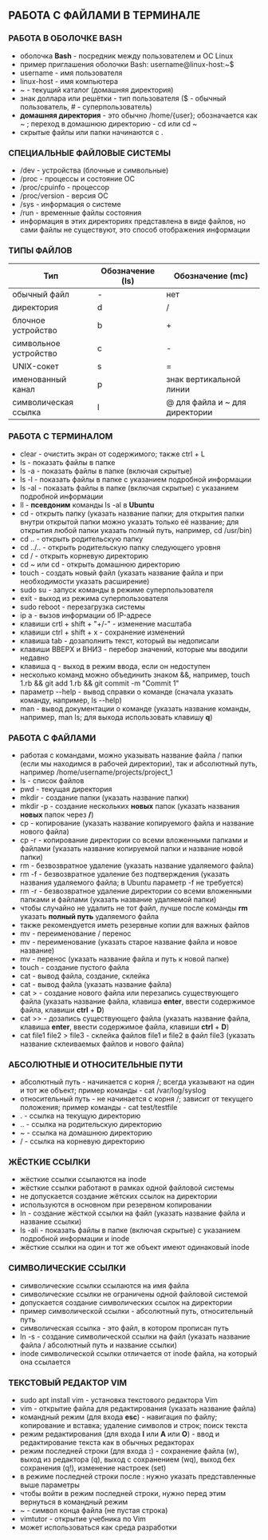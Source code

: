 ## РАБОТА С ФАЙЛАМИ В ТЕРМИНАЛЕ

### РАБОТА В ОБОЛОЧКЕ BASH
* оболочка **Bash** - посредник между пользователем и ОС Linux
* пример приглашения оболочки Bash: username@linux-host:~$
* username - имя пользователя
* linux-host - имя компьютера
* ~ - текущий каталог (домашняя директория)
* знак доллара или решётки - тип пользователя ($ - обычный пользователь, # - суперпользователь)
* **домашняя директория** - это обычно /home/{user}; обозначается как ~ ; переход в домашнюю директорию - cd или cd ~
* скрытые файлы или папки начинаются с .

### СПЕЦИАЛЬНЫЕ ФАЙЛОВЫЕ СИСТЕМЫ
* /dev - устройства (блочные и символьные)
* /proc - процессы и состояние ОС
* /proc/cpuinfo - процессор
* /proc/version - версия ОС
* /sys - информация о системе
* /run - временные файлы состояния
* информация в этих директориях представлена в виде файлов, но сами файлы не существуют, это способ отображения информации

### ТИПЫ ФАЙЛОВ
|Тип|Обозначение (ls)|Обозначение (mc)|
|---|---|---|
|обычный файл|-|нет|
|директория|d|/|
|блочное устройство|b|+|
|символьное устройство|c|-|
|UNIX-сокет|s|=|
|именованный канал|p|знак вертикальной линии|
|символическая ссылка|l|@ для файла и ~ для директории|

### РАБОТА С ТЕРМИНАЛОМ
* clear - очистить экран от содержимого; также ctrl + L
* ls - показать файлы в папке
* ls -a - показать файлы в папке (включая скрытые)
* ls -l - показать файлы в папке с указанием подробной информации
* ls -al - показать файлы в папке (включая скрытые) с указанием подробной информации
* ll - **псевдоним** команды ls -al в **Ubuntu**
* cd - открыть папку (указать название папки; для открытия папки внутри открытой папки можно указать только её название; для открытия любой папки указать полный путь, например, cd /usr/bin)
* cd .. - открыть родительскую папку
* cd ../.. - открыть родительскую папку следующего уровня
* cd / - открыть корневую директорию
* cd ~ или cd - открыть домашнюю директорию
* touch - создать новый файл (указать название файла и при необходимости указать расширение)
* sudo su - запуск команды в режиме суперпользователя
* exit - выход из режима суперпользователя
* sudo reboot - перезагрузка системы
* ip a - вызов информации об IP-адресе
* клавиши crtl + shift + "+/-" - изменение масштаба
* клавиши ctrl + shift + x - сохранение изменений
* клавиша tab - дозаполнить текст, который вы недописали
* клавиши ВВЕРХ и ВНИЗ - перебор значений, которые мы вводили недавно
* клавиша q - выход в режим ввода, если он недоступен
* несколько команд можно объединить знаком &&, например, touch 1.rb && git add 1.rb && git commit -m "Commit 1"
* параметр --help - вывод справки о команде (сначала указать команду, например, ls --help)
* man - вывод документации о команде (указать название команды, например, man ls; для выхода использовать клавишу **q**)

### РАБОТА С ФАЙЛАМИ
* работая с командами, можно указывать название файла / папки (если мы находимся в рабочей директории), так и абсолютный путь, например /home/username/projects/project_1
* ls - список файлов
* pwd - текущая директория
* mkdir - создание папки (указать название папки)
* mkdir -p - создание нескольких **новых** папок (указать названия **новых** папок через **/**)
* cp - копирование (указать название копируемого файла и название нового файла)
* cp -r - копирование директории со всеми вложенными папками и файлами (указать название копируемой папки и название новой папки)
* rm - безвозвратное удаление (указать название удаляемого файла)
* rm -f - безвозвратное удаление без подтверждения (указать названия удаляемого файла; в Ubuntu параметр -f не требуется)
* rm -r - безвозвратное удаление директории со всеми вложенными папками и файлами (указать название удаляемой папки)
* чтобы случайно не удалить не тот файл, лучше после команды **rm** указать **полный путь** удаляемого файла
* также рекомендуется иметь резервные копии для важных файлов
* mv - переименование / перенос
* mv - переименование (указать старое название файла и новое название)
* mv - перенос (указать название файла и путь к новой папке)
* touch - создание пустого файла
* cat - вывод файла, создание, склейка
* cat - вывод файла (указать название файла)
* cat > - создание нового файла или перезапись существующего файла (указать название файла, клавиша **enter**, ввести содержимое файла, клавиши **ctrl** + **D**)
* cat >> - дозапись существующего файла (указать название файла, клавиша **enter**, ввести содержимое файла, клавиши **ctrl** + **D**)
* cat file1 file2 > file3 - склейка файлов file1 и file2 в файл file3 (указать название склеиваемых файлов и нового файла)

### АБСОЛЮТНЫЕ И ОТНОСИТЕЛЬНЫЕ ПУТИ
* абсолютный путь - начинается с корня /; всегда указывают на один и тот же объект; пример команды - cat /var/log/syslog
* относительный путь - не начинается с корня /; зависит от текущего положения; пример команды - cat test/testfile
* . - ссылка на текущую директорию
* .. - ссылка на родительскую директорию
* ~ - ссылка на домашнюю директорию
* / - ссылка на корневую директорию

### ЖЁСТКИЕ ССЫЛКИ
* жёсткие ссылки ссылаются на inode
* жёсткие ссылки работают в рамках одной файловой системы
* не допускается создание жётских ссылок на директории
* используются в основном при резервном копировании
* ln - создание жёсткой ссылки на файл (указать название файла и название ссылки)
* ls -ali - показать файлы в папке (включая скрытые) с указанием подробной информации и inode
* жёсткие ссылки на один и тот же объект имеют одинаковый inode

### СИМВОЛИЧЕСКИЕ ССЫЛКИ
* символические ссылки ссылаются на имя файла
* символические ссылки не ограничены одной файловой системой
* допускается создание символических ссылок на директории
* пример символической ссылки - абсолютный путь, относительный путь
* символическая ссылка - это файл, в котором прописан путь
* ln -s - создание символической ссылки на файл (указать название файла / абсолютный путь и название ссылки)
* inode символической ссылки отличается от inode файла, на который она ссылается

### ТЕКСТОВЫЙ РЕДАКТОР VIM
* sudo apt install vim - установка текстового редактора Vim
* vim - открытие файла для редактирования (указать название файла)
* командный режим (для входа **esc**) - навигация по файлу; копирование и вставка; удаление символов и строк; поиск текста
* режим редактирования (для входа **I** или **A** или **O**) - ввод и редактирование текста как в обычных редакторах
* режим последней строки (для входа **:**) - сохранение файла (w), выход из редактора (q), выход с сохранением (wq), выход бех сохранения (q!), изменение настроек (set)
* в режиме последней строки после : нужно указать представленные выше параметры
* чтобы войти в режим последней строки, нужно перед этим вернуться в командный режим
* ~ - символ конца файла (не пустая строка)
* vimtutor - открытие учебника по Vim
* может использоваться как среда разработки
